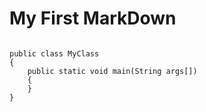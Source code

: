 # My First MarkDown
![]()
```
public class MyClass
{
	public static void main(String args[])
	{
	}
}
```